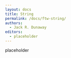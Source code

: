 ```yaml
---
layout: docs
title: String
permalink: /docs/ftw-string/
authors:
  - Jack R. Dunaway
editors:
  - placeholder
---
```


placeholder
